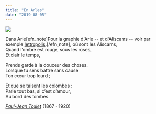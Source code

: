 ```yaml
---
title: "En Arles"
date: "2019-08-05"
---
```


![](https://blog.atlant.is/wp-content/uploads/2019/08/eclipse.jpg)

Dans Arle\[efn\_note\]Pour la graphie d'Arle -- et d'Aliscams -- voir par exemple [lettropolis](http://www.lettropolis.fr/Blog/2014/09/04/arles-les-alyscamps/).\[/efn\_note\], où sont les Aliscams,  
Quand l’ombre est rouge, sous les roses,  
Et clair le temps,

Prends garde à la douceur des choses.  
Lorsque tu sens battre sans cause  
Ton cœur trop lourd ;

Et que se taisent les colombes :  
Parle tout bas, si c’est d’amour,  
Au bord des tombes.

_[Paul-Jean Toulet](https://fr.wikipedia.org/wiki/Paul-Jean_Toulet)_ (1867 - 1920)
